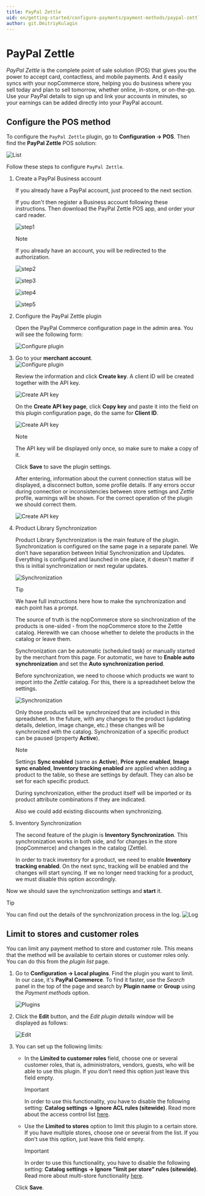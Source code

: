 ```yaml
---
title: PayPal Zettle
uid: en/getting-started/configure-payments/payment-methods/paypal-zettle
author: git.DmitriyKulagin
---
```


# PayPal Zettle

*PayPal Zettle* is the complete point of sale solution (POS) that gives you the power to accept card, contactless, and mobile payments. And it easily syncs with your nopCommerce store, helping you do business where you sell today and plan to sell tomorrow, whether online, in-store, or on-the-go. Use your PayPal details to sign up and link your accounts in minutes, so your earnings can be added directly into your PayPal account.

## Configure the POS method

To configure the `PayPal Zettle` plugin, go to **Configuration → POS**. Then find the **PayPal Zettle** POS solution:

![List](_static/paypal-zettle/find.jpg)

Follow these steps to configure `PayPal Zettle`.

1. Create a PayPal Business account

   If you already have a PayPal account, just proceed to the next section.

   If you don't then register a Business account following these instructions. Then download the PayPal Zettle POS app, and order your card reader.

   ![step1](_static/paypal-zettle/signUp1step.png)

    > [!NOTE]
    >
    > If you already have an account, you will be redirected to the authorization.

    ![step2](_static/paypal-zettle/signUp2step.png)

    ![step3](_static/paypal-zettle/signUp3step.png)

    ![step4](_static/paypal-zettle/signUp4step.png)

    ![step5](_static/paypal-zettle/signUp5step.png)

1. Configure the PayPal Zettle plugin

    Open the PayPal Commerce configuration page in the admin area. You will see the following form:

   ![Configure plugin](_static/paypal-zettle/configure_plugin.jpg)

1. Go to your **merchant account**.  
    ![Configure plugin](_static/paypal-zettle/merchant_account.jpg)

    Review the information and click **Create key**. A client ID will be created together with the API key.

    ![Create API key](_static/paypal-zettle/create_api_key_1.jpg)

    On the **Create API key page**, click **Copy key** and paste it into the field on this plugin configuration page, do the same for **Client ID**.

    ![Create API key](_static/paypal-zettle/create_api_key_2.jpg)

    > [!NOTE]
    >
    > The API key will be displayed only once, so make sure to make a copy of it.

    Click **Save** to save the plugin settings.

    After entering, information about the current connection status will be displayed, a disconnect button, some profile details. If any errors occur during connection or inconsistencies between store settings and *Zettle* profile, warnings will be shown. For the correct operation of the plugin we should correct them.

    ![Create API key](_static/paypal-zettle/configure_connected.jpg)

1. Product Library Synchronization

    Product Library Synchronization is the main feature of the plugin. Synchronization is configured on the same page in a separate panel. We don’t have separation between Initial Synchronization and Updates. Everything is configured and launched in one place, it doesn't matter if this is initial synchronization or next regular updates.

    ![Synchronization](_static/paypal-zettle/sync.jpg)

    > [!TIP]
    >
    > We have full instructions here how to make the synchronization and each point has a prompt.

    The source of truth is the nopCommerce store so sinchronization of the products is one-sided - from the nopCommerce store to the Zettle catalog. Herewith we can choose whether to delete the products in the catalog or leave them.

    Synchronization can be automatic (scheduled task) or manually started by the merchant from this page. For automatic, we have to **Enable auto synchronization** and set the **Auto synchronization period**.

    Before synchronization, we need to choose which products we want to import into the *Zettle* catalog. For this, there is a spreadsheet below the settings.

    ![Synchronization](_static/paypal-zettle/sync2.jpg)

    Only those products will be synchronized that are included in this spreadsheet. In the future, with any changes to the product (updating details, deletion, image change, etc.) these changes will be synchronized with the catalog. Synchronization of a specific product can be paused (property **Active**).

    > [!NOTE]
    >
    > Settings **Sync enabled** (same as **Active**), **Price sync enabled**, **Image sync enabled**, **Inventory tracking enabled** are applied when adding a product to the table, so these are settings by default. They can also be set for each specific product.

    During synchronization, either the product itself will be imported or its product attribute combinations if they are indicated.

    Also we could add existing discounts when synchronizing.

1. Inventory Synchronization

    The second feature of the plugin is **Inventory Synchronization**. This synchronization works in both side, and for changes in the store (nopCommerce) and changes in the catalog (Zettle).

    In order to track inventory for a product, we need to enable **Inventory tracking enabled**. On the next sync, tracking will be enabled and the changes will start syncing. If we no longer need tracking for a product, we must disable this option accordingly.

Now we should save the synchronization settings and **start** it.

> [!TIP]
>
> You can find out the details of the synchronization process in the log.
> ![Log](_static/paypal-zettle/log.jpg)

## Limit to stores and customer roles

You can limit any payment method to store and customer role. This means that the method will be available to certain stores or customer roles only. You can do this from the *plugin list* page.

1. Go to **Configuration → Local plugins**. Find the plugin you want to limit. In our case, it's **PayPal Commerce**. To find it faster, use the *Search* panel in the top of the page and search by **Plugin name** or **Group** using the *Payment methods* option.

    ![Plugins](_static/paypal-zettle/plugins.jpg)

1. Click the **Edit** button, and the *Edit plugin details* window will be displayed as follows:

    ![Edit](_static/paypal-zettle/edit.jpg)

1. You can set up the following limits:

    * In the **Limited to customer roles** field, choose one or several customer roles, that is, administrators, vendors, guests, who will be able to use this plugin. If you don't need this option just leave this field empty.

        > [!Important]
        > In order to use this functionality, you have to disable the following setting: **Catalog settings → Ignore ACL rules (sitewide)**. Read more about the access control list [here](xref:en/running-your-store/customer-management/access-control-list).

    * Use the **Limited to stores** option to limit this plugin to a certain store. If you have multiple stores, choose one or several from the list. If you don't use this option, just leave this field empty.

        > [!Important]
        > In order to use this functionality, you have to disable the following setting: **Catalog settings → Ignore "limit per store" rules (sitewide)**. Read more about multi-store functionality [here](xref:en/getting-started/advanced-configuration/multi-store).

    Click **Save**.

